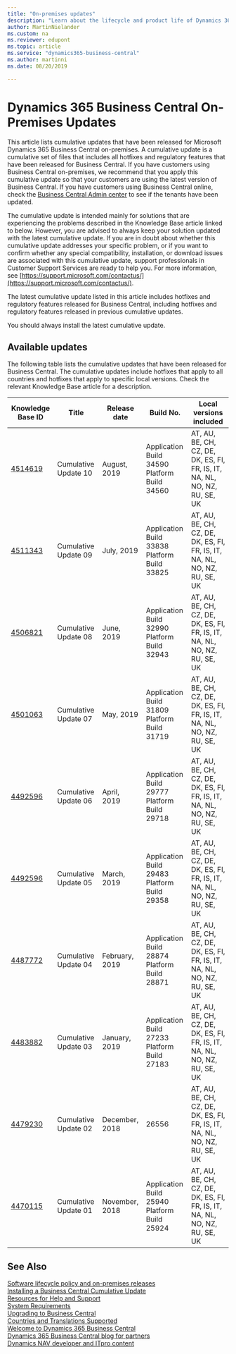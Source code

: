 ```yaml
---
title: "On-premises updates"
description: "Learn about the lifecycle and product life of Dynamics 365 Business Central versions for on-premises deployments."
author: MartinNielander
ms.custom: na
ms.reviewer: edupont
ms.topic: article
ms.service: "dynamics365-business-central"
ms.author: martinni
ms.date: 08/20/2019

---
```


# Dynamics 365 Business Central On-Premises Updates

This article lists cumulative updates that have been released for Microsoft Dynamics 365 Business Central on-premises. A cumulative update is a cumulative set of files that includes all hotfixes and regulatory features that have been released for Business Central. If you have customers using Business Central on-premises, we recommend that you apply this cumulative update so that your customers are using the latest version of Business Central. If you have customers using Business Central online, check the [Business Central Admin center](https://docs.microsoft.com/en-us/dynamics365/business-central/dev-itpro/administration/tenant-admin-center) to see if the tenants have been updated.  

The cumulative update is intended mainly for solutions that are experiencing the problems described in the Knowledge Base article linked to below. However, you are advised to always keep your solution updated with the latest cumulative update. If you are in doubt about whether this cumulative update addresses your specific problem, or if you want to confirm whether any special compatibility, installation, or download issues are associated with this cumulative update, support professionals in Customer Support Services are ready to help you. For more information, see [https://support.microsoft.com/contactus/](https://support.microsoft.com/contactus/).

The latest cumulative update listed in this article includes hotfixes and regulatory features released for Business Central, including hotfixes and regulatory features released in previous cumulative updates.  

You should always install the latest cumulative update.

## Available updates

The following table lists the cumulative updates that have been released for Business Central. The cumulative updates include hotfixes that apply to all countries and hotfixes that apply to specific local versions. Check the relevant Knowledge Base article for a description.

|Knowledge Base ID                                           |Title                |Release date  |Build No. |Local versions included |
|------------------------------------------------------------|---------------------|--------------|----------|------------------------|
|[4514619](https://support.microsoft.com/en-us/help/4514619) |Cumulative Update 10 |August, 2019| Application Build 34590</br>Platform Build 34560   |AT, AU, BE, CH, CZ, DE, DK, ES, FI, FR, IS, IT, NA, NL, NO, NZ, RU, SE, UK|
|[4511343](https://support.microsoft.com/en-us/help/4511343) |Cumulative Update 09 |July, 2019| Application Build 33838</br>Platform Build 33825   |AT, AU, BE, CH, CZ, DE, DK, ES, FI, FR, IS, IT, NA, NL, NO, NZ, RU, SE, UK|
|[4506821](https://support.microsoft.com/en-us/help/4506821) |Cumulative Update 08 |June, 2019| Application Build 32990</br>Platform Build 32943   |AT, AU, BE, CH, CZ, DE, DK, ES, FI, FR, IS, IT, NA, NL, NO, NZ, RU, SE, UK|
|[4501063](https://support.microsoft.com/en-us/help/4501063) |Cumulative Update 07 |May, 2019| Application Build 31809</br>Platform Build 31719   |AT, AU, BE, CH, CZ, DE, DK, ES, FI, FR, IS, IT, NA, NL, NO, NZ, RU, SE, UK|
|[4492596](https://support.microsoft.com/en-us/help/4495414) |Cumulative Update 06 |April, 2019| Application Build 29777</br>Platform Build 29718   |AT, AU, BE, CH, CZ, DE, DK, ES, FI, FR, IS, IT, NA, NL, NO, NZ, RU, SE, UK|
|[4492596](https://support.microsoft.com/en-us/help/4492596) |Cumulative Update 05 |March, 2019| Application Build 29483</br>Platform Build 29358   |AT, AU, BE, CH, CZ, DE, DK, ES, FI, FR, IS, IT, NA, NL, NO, NZ, RU, SE, UK|
|[4487772](https://support.microsoft.com/en-us/help/4487772) |Cumulative Update 04 |February, 2019| Application Build 28874</br>Platform Build 28871   |AT, AU, BE, CH, CZ, DE, DK, ES, FI, FR, IS, IT, NA, NL, NO, NZ, RU, SE, UK|
|[4483882](https://support.microsoft.com/en-us/help/4483882) |Cumulative Update 03 |January, 2019| Application Build 27233</br>Platform Build 27183   |AT, AU, BE, CH, CZ, DE, DK, ES, FI, FR, IS, IT, NA, NL, NO, NZ, RU, SE, UK|
|[4479230](https://support.microsoft.com/en-us/help/4479230) |Cumulative Update 02 |December, 2018|26556|AT, AU, BE, CH, CZ, DE, DK, ES, FI, FR, IS, IT, NA, NL, NO, NZ, RU, SE, UK|
|[4470115](https://support.microsoft.com/en-us/help/4470115) |Cumulative Update 01 |November, 2018|Application Build 25940</br>Platform Build 25924|AT, AU, BE, CH, CZ, DE, DK, ES, FI, FR, IS, IT, NA, NL, NO, NZ, RU, SE, UK|

## See Also

[Software lifecycle policy and on-premises releases](../terms/lifecycle-policy-on-premises.md)  
[Installing a Business Central Cumulative Update](../upgrade/upgrading-cumulative-update.md)  
[Resources for Help and Support](../help-and-support.md)  
[System Requirements](system-requirement-business-central.md)  
[Upgrading to Business Central](../upgrade/upgrading-to-business-central.md)  
[Countries and Translations Supported](../compliance/apptest-countries-and-translations.md)  
[Welcome to Dynamics 365 Business Central](/dynamics365/business-central/index)  
[Dynamics 365 Business Central blog for partners](https://community.dynamics.com/business/b/businesscentraldevitpro)  
[Dynamics NAV developer and ITpro content](/dynamics-nav/index)  
